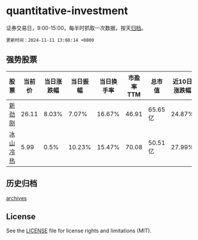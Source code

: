 # quantitative-investment

证券交易日，9:00-15:00，每半时抓取一次数据，按天[归档](archives)。

`更新时间：2024-11-11 13:08:14 +0800`

## 强势股票

|股票|当前价|当日涨跌幅|当日振幅|当日换手率|市盈率TTM|总市值|近10日涨跌幅|
|----|----|----|----|----|----|----|----|
|[新劲刚](https://xueqiu.com/S/SZ300629)|26.11|8.03%|7.07%|16.67%|46.91|65.65亿|24.87%|
|[冰山冷热](https://xueqiu.com/S/SZ000530)|5.99|0.5%|10.23%|15.47%|70.08|50.51亿|27.99%|

## 历史归档

[archives](archives)

## License

See the [LICENSE](LICENSE) file for license rights and limitations (MIT).